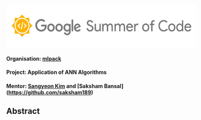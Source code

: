<p align="center">
  <img width="556" height="112" src="https://github.com/kartikdutt18/GSoC-Work-Report/blob/master/src/logo.png">
</p>

#### Organisation: [mlpack](https://github.com/mlpack)

#### Project: Application of ANN Algorithms

#### Mentor: [Sangyeon Kim](https://github.com/KimSangYeon-DGU) and [Saksham Bansal] (https://github.com/saksham189)

## Abstract